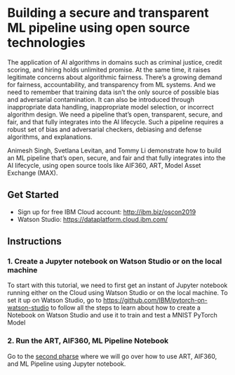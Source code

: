 # Building a secure and transparent ML pipeline using open source technologies
The application of AI algorithms in domains such as criminal justice, credit scoring, and hiring holds unlimited promise. At the same time, it raises legitimate concerns about algorithmic fairness. There’s a growing demand for fairness, accountability, and transparency from ML systems. And we need to remember that training data isn’t the only source of possible bias and adversarial contamination. It can also be introduced through inappropriate data handling, inappropriate model selection, or incorrect algorithm design. We need a pipeline that’s open, transparent, secure, and fair, and that fully integrates into the AI lifecycle. Such a pipeline requires a robust set of bias and adversarial checkers, debiasing and defense algorithms, and explanations.

Animesh Singh, Svetlana Levitan, and Tommy Li demonstrate how to build an ML pipeline that’s open, secure, and fair and that fully integrates into the AI lifecycle, using open source tools like AIF360, ART, Model Asset Exchange (MAX).

## Get Started 
- Sign up for free IBM Cloud account: http://ibm.biz/oscon2019
- Watson Studio:  https://dataplatform.cloud.ibm.com/


## Instructions
### 1. Create a Jupyter notebook on Watson Studio or on the local machine
To start with this tutorial, we need to first get an instant of Jupyter notebook running either on the Cloud using Watson Studio or on the local machine. To set it up on Watson Studio, go to https://github.com/IBM/pytorch-on-watson-studio to follow all the steps to learn about how to create a Notebook on Watson Studio and use it to train and test a MNIST PyTorch Model

### 2. Run the ART, AIF360, ML Pipeline Notebook
Go to the [second pharse](notebooks) where we will go over how to use ART, AIF360, and ML Pipeline using Jupyter notebook.
